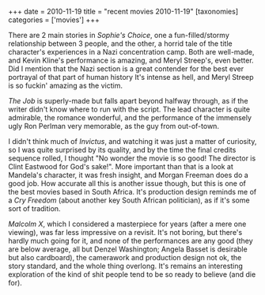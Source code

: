 +++
date = 2010-11-19
title = "recent movies 2010-11-19"
[taxonomies]
categories = ['movies']
+++

There are 2 main stories in *Sophie's Choice*, one a fun-filled/stormy
relationship between 3 people, and the other, a horrid tale of the title
character's experiences in a Nazi concentration camp. Both are
well-made, and Kevin Kline's performance is amazing, and Meryl
Streep's, even better. Did I mention that the Nazi section is a great
contender for the best ever portrayal of that part of human history
It's intense as hell, and Meryl Streep is so fuckin' amazing as the
victim.

*The Job* is superly-made but falls apart beyond halfway through, as if
the writer didn't know where to run with the script. The lead character
is quite admirable, the romance wonderful, and the performance of the
immensely ugly Ron Perlman very memorable, as the guy from out-of-town.

I didn't think much of *Invictus*, and watching it was just a matter of
curiosity, so I was quite surprised by its quality, and by the time the
final credits sequence rolled, I thought "No wonder the movie is so
good! The director is Clint Eastwood for God's sake!". More important
than that is a look at Mandela's character, it was fresh insight, and
Morgan Freeman does do a good job. How accurate all this is another
issue though, but this is one of the best movies based in South Africa.
It's production design reminds me of a *Cry Freedom* (about another key
South African politician), as if it's some sort of tradition.

*Malcolm X*, which I considered a masterpiece for years (after a mere
one viewing), was far less impressive on a revisit. It's not boring,
but there's hardly much going for it, and none of the performances are
any good (they are below average, all but Denzel Washington; Angela
Basset is desirable but also cardboard), the camerawork and production
design not ok, the story standard, and the whole thing overlong. It's
remains an interesting exploration of the kind of shit people tend to be
so ready to believe (and die for).
